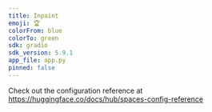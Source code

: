 ```yaml
---
title: Inpaint
emoji: 🏆
colorFrom: blue
colorTo: green
sdk: gradio
sdk_version: 5.9.1
app_file: app.py
pinned: false
---
```


Check out the configuration reference at https://huggingface.co/docs/hub/spaces-config-reference
